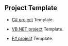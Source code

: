 ## Project Template 


- [C# project](./resources/Demo.CS.zip) Template.

- [VB.NET project](./resources/Demo.VB.zip) Template.

- [F# project](./resources/Demo.FS.zip) Template.


